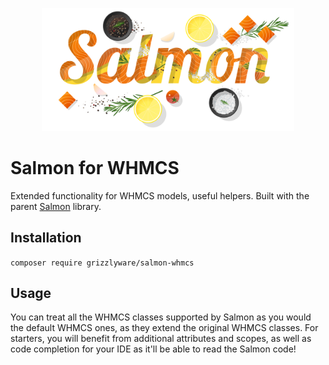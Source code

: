 <p align="center"><img src="./assets/images/salmon_splash.svg" alt="Salmon splash image" width="80%" /></p>

# Salmon for WHMCS
Extended functionality for WHMCS models, useful helpers. Built with the parent [Salmon](https://github.com/grizzlyware/salmon) library.

## Installation
`composer require grizzlyware/salmon-whmcs`

## Usage
You can treat all the WHMCS classes supported by Salmon as you would the default WHMCS ones, as they extend the original WHMCS classes. For starters, you will benefit from additional attributes and scopes, as well as code completion for your IDE as it'll be able to read the Salmon code!